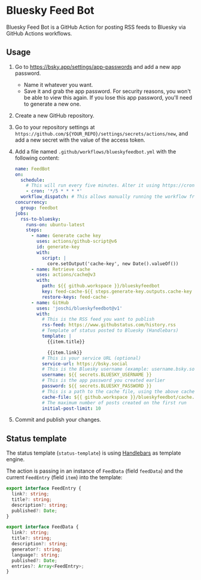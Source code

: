 # Bluesky Feed Bot

Bluesky Feed Bot is a GitHub Action for posting RSS feeds to Bluesky via GitHub Actions workflows.

## Usage

1. Go to https://bsky.app/settings/app-passwords and add a new app password.

   - Name it whatever you want.
   - Save it and grab the app password.
     For security reasons, you won't be able to view this again.
     If you lose this app password, you'll need to generate a new one.

2. Create a new GitHub repository.
3. Go to your repository settings at `https://github.com/${YOUR_REPO}/settings/secrets/actions/new`, and add a new
   secret with the value of the access token.
4. Add a file named `.github/workflows/blueskyfeedbot.yml` with the following content:

    ```yaml
    name: FeedBot
    on:
      schedule:
        # This will run every five minutes. Alter it using https://crontab.guru/.
        - cron: '*/5 * * * *'
      workflow_dispatch: # This allows manually running the workflow from the GitHub actions page
    concurrency:
      group: feedbot
    jobs:
      rss-to-bluesky:
        runs-on: ubuntu-latest
        steps:
          - name: Generate cache key
            uses: actions/github-script@v6
            id: generate-key
            with:
              script: |
                core.setOutput('cache-key', new Date().valueOf())
          - name: Retrieve cache
            uses: actions/cache@v3
            with:
              path: ${{ github.workspace }}/blueskyfeedbot
              key: feed-cache-${{ steps.generate-key.outputs.cache-key }}
              restore-keys: feed-cache-
          - name: GitHub
            uses: 'joschi/blueskyfeedbot@v1'
            with:
              # This is the RSS feed you want to publish
              rss-feed: https://www.githubstatus.com/history.rss
              # Template of status posted to Bluesky (Handlebars)
              template: |
                {{item.title}}
    
                {{item.link}}
              # This is your service URL (optional)
              service-url: https://bsky.social
              # This is the Bluesky username (example: username.bsky.social)
              username: ${{ secrets.BLUESKY_USERNAME }}
              # This is the app password you created earlier
              password: ${{ secrets.BLUESKY_PASSWORD }}
              # This is a path to the cache file, using the above cache path
              cache-file: ${{ github.workspace }}/blueskyfeedbot/cache.json
              # The maximum number of posts created on the first run
              initial-post-limit: 10
    ```

5. Commit and publish your changes.

## Status template

The status template (`status-template`) is using [Handlebars](https://handlebarsjs.com/) as template engine.

The action is passing in an instance of `FeedData` (field `feedData`) and the current `FeedEntry` (field `item`) into the template:

```typescript
export interface FeedEntry {
  link?: string;
  title?: string;
  description?: string;
  published?: Date;
}

export interface FeedData {
  link?: string;
  title?: string;
  description?: string;
  generator?: string;
  language?: string;
  published?: Date;
  entries?: Array<FeedEntry>;
}
```
